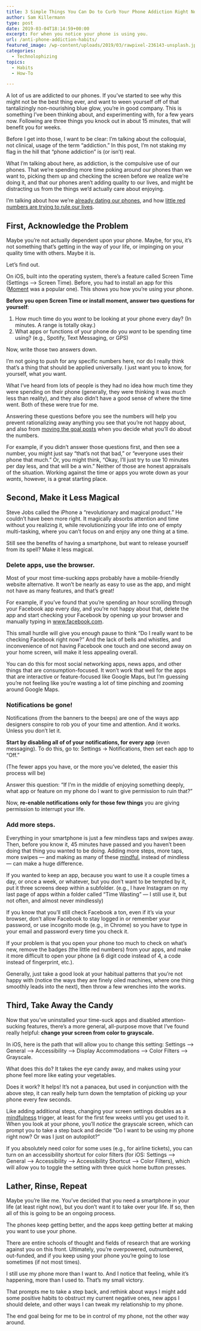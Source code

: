 ```yaml
---
title: 3 Simple Things You Can Do to Curb Your Phone Addiction Right Now
author: Sam Killermann
type: post
date: 2019-03-04T18:14:59+00:00
excerpt: For when you notice your phone is using you.
url: /anti-phone-addiction-habits/
featured_image: /wp-content/uploads/2019/03/rawpixel-236143-unsplash.jpg
categories:
  - Technolophizing
topics:
  - Habits
  - How-To

---
```

A lot of us are addicted to our phones. If you&#8217;ve started to see why this might not be the best thing ever, and want to ween yourself off of that tantalizingly non-nourishing blue glow, you&#8217;re in good company. This is something I&#8217;ve been thinking about, and experimenting with, for a few years now. Following are three things you knock out in about 15 minutes, that will benefit you for weeks.

Before I get into those, I want to be clear: I&#8217;m talking about the colloquial, not clinical, usage of the term &#8220;addiction.&#8221; In this post, I&#8217;m not staking my flag in the hill that &#8220;phone addiction&#8221; is (or isn&#8217;t) real.

What I&#8217;m talking about here, as addiction, is the compulsive use of our phones. That we&#8217;re spending more time poking around our phones than we want to, picking them up and checking the screen before we realize we&#8217;re doing it, and that our phones aren&#8217;t adding quality to our lives, and might be distracting us from the things we&#8217;d actually care about enjoying.

I&#8217;m talking about how we&#8217;re [already dating our phones][1], and how [little red numbers are trying to rule our lives][2].

<!--more-->

## First, Acknowledge the Problem

Maybe you&#8217;re not actually dependent upon your phone. Maybe, for you, it&#8217;s not something that&#8217;s getting in the way of your life, or impinging on your quality time with others. Maybe it is.

Let&#8217;s find out.

On iOS, built into the operating system, there&#8217;s a feature called Screen Time (Settings &#8211;> Screen Time). Before, you had to install an app for this ([Moment][3] was a popular one). This shows you how you&#8217;re using your phone.

**Before you open Screen Time or install moment, answer two questions for yourself**: 

  1. How much time do you _want_ to be looking at your phone every day? (In minutes. A range is totally okay.)
  2. What apps or functions of your phone do you _want_ to be spending time using? (e.g., Spotify, Text Messaging, or GPS)

Now, write those two answers down. 

I&#8217;m not going to push for any specific numbers here, nor do I really think that&#8217;s a thing that should be applied universally. I just want you to know, for yourself, what _you_ want.

What I&#8217;ve heard from lots of people is they had no idea how much time they were spending on their phone (generally, they were thinking it was _much_ less than reality), and they also didn&#8217;t have a good sense of where the time went. Both of these were true for me.

Answering these questions before you see the numbers will help you prevent rationalizing away anything you see that you&#8217;re not happy about, and also from [moving the goal posts][4] when you decide what you&#8217;ll do about the numbers.

For example, if you didn&#8217;t answer those questions first, and then see a number, you might just say &#8220;that&#8217;s not that bad,&#8221; or &#8220;everyone uses their phone that much.&#8221; Or, you might think, &#8220;Okay, I&#8217;ll just try to use 10 minutes per day less, and that will be a win.&#8221; Neither of those are honest appraisals of the situation. Working against the time or apps you wrote down as your _wants_, however, is a great starting place.

## Second, Make it Less Magical

Steve Jobs called the iPhone a &#8220;revolutionary and magical product.&#8221; He couldn&#8217;t have been more right. It magically absorbs attention and time without you realizing it, while revolutionizing your life into one of empty multi-tasking, where you can&#8217;t focus on and enjoy any one thing at a time.

Still see the benefits of having a smartphone, but want to release yourself from its spell? Make it less magical.

### Delete apps, use the browser.

Most of your most time-sucking apps probably have a mobile-friendly website alternative. It won&#8217;t be nearly as easy to use as the app, and might not have as many features, and that&#8217;s great!

For example, if you&#8217;ve found that you&#8217;re spending an hour scrolling through your Facebook app every day, and you&#8217;re not happy about that, delete the app and start checking your Facebook by opening up your browser and manually typing in www.facebook.com.

This small hurdle will give you enough pause to think &#8220;Do I really want to be checking Facebook right now?&#8221; And the lack of bells and whistles, and inconvenience of not having Facebook one touch and one second away on your home screen, will make it less appealing overall.

You can do this for most social networking apps, news apps, and other things that are consumption-focused. It won&#8217;t work that well for the apps that are interactive or feature-focused like Google Maps, but I&#8217;m guessing you&#8217;re not feeling like you&#8217;re wasting a lot of time pinching and zooming around Google Maps.

### Notifications be gone!

Notifications (from the banners to the beeps) are one of the ways app designers conspire to rob you of your time and attention. And it works. Unless you don&#8217;t let it.

**Start by disabling all of of your notifications, for every app** (even messaging). To do this, go to: Settings -> Notifications, then set each app to &#8220;Off.&#8221; 

(The fewer apps you have, or the more you&#8217;ve deleted, the easier this process will be)

Answer this question: &#8220;If I&#8217;m in the middle of enjoying something deeply, what app or feature on my phone do I want to give permission to ruin that?&#8221;

Now, **re-enable notifications only for those few things** you are giving permission to interrupt your life.

### Add more steps.

Everything in your smartphone is just a few mindless taps and swipes away. Then, before you know it, 45 minutes have passed and you haven&#8217;t been doing that thing you wanted to be doing. Adding more steps, more taps, more swipes &#8212; and making as many of these [mindful][5], instead of mindless &#8212; can make a huge difference.

If you wanted to keep an app, because you want to use it a couple times a day, or once a week, or whatever, but you don&#8217;t want to be tempted by it, put it three screens deep within a subfolder. (e.g., I have Instagram on my last page of apps within a folder called &#8220;Time Wasting&#8221; &#8212; I still use it, but not often, and almost never mindlessly)

If you know that you&#8217;ll still check Facebook a ton, even if it&#8217;s via your browser, don&#8217;t allow Facebook to stay logged in or remember your password, or use incognito mode (e.g., in Chrome) so you have to type in your email and password every time you check it.

If your problem is that you open your phone too much to check on what&#8217;s new, remove the badges (the little red numbers) from your apps, and make it more difficult to open your phone (a 6 digit code instead of 4, a code instead of fingerprint, etc.).

Generally, just take a good look at your habitual patterns that you&#8217;re not happy with (notice the ways they are finely oiled machines, where one thing smoothly leads into the next), then throw a few wrenches into the works.

## Third, Take Away the Candy

Now that you&#8217;ve uninstalled your time-suck apps and disabled attention-sucking features, there&#8217;s a more general, all-purpose move that I&#8217;ve found really helpful: **change your screen from color to grayscale.** 

In iOS, here is the path that will allow you to change this setting: Settings &#8211;> General &#8211;> Accessibility &#8211;> Display Accommodations &#8211;> Color Filters &#8211;> Grayscale.

What does this do? It takes the eye candy away, and makes using your phone feel more like eating your vegetables.

Does it work? It helps! It&#8217;s not a panacea, but used in conjunction with the above step, it can really help turn down the temptation of picking up your phone every few seconds. 

Like adding additional steps, changing your screen settings doubles as a [mindfulness][5] trigger, at least for the first few weeks until you get used to it. When you look at your phone, you&#8217;ll _notice_ the grayscale screen, which can prompt you to take a step back and decide &#8220;Do I want to be using my phone right now? Or was I just on autopilot?&#8221;

If you absolutely need color for some uses (e.g., for airline tickets), you can turn on an accessibility shortcut for color filters (for iOS: Settings &#8211;> General &#8211;> Accessibility &#8211;> Accessibility Shortcut &#8211;> Color Filters), which will allow you to toggle the setting with three quick home button presses.

## Lather, Rinse, Repeat

Maybe you&#8217;re like me. You&#8217;ve decided that you need a smartphone in your life (at least right now), but you don&#8217;t want it to take over your life. If so, then all of this is going to be an ongoing process. 

The phones keep getting better, and the apps keep getting better at making you want to use your phone.

There are entire schools of thought and fields of research that are working against you on this front. Ultimately, you&#8217;re overpowered, outnumbered, out-funded, and if you keep using your phone you&#8217;re going to lose sometimes (if not most times).

I still use my phone more than I want to. And I notice that feeling, while it&#8217;s happening, more than I used to. That&#8217;s my small victory.

That prompts me to take a step back, and rethink about ways I might add some positive habits to obstruct my current negative ones, new apps I should delete, and other ways I can tweak my relationship to my phone.

The end goal being for me to be in control of my phone, not the other way around.

 [1]: /we-are-dating-our-phones/
 [2]: /numbers-rule-my-life/
 [3]: https://inthemoment.io/
 [4]: https://en.wikipedia.org/wiki/Moving_the_goalposts
 [5]: https://www.samk.blog/tag/mindfulness/